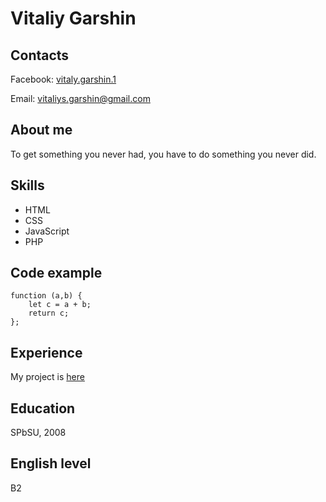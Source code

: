 # Vitaliy Garshin

## Contacts

Facebook: [vitaly.garshin.1](https://www.facebook.com/vitaly.garshin.1/)

Email: vitaliys.garshin@gmail.com

## About me

To get something you never had, you have to do something you never did.

## Skills

- HTML
- CSS
- JavaScript
- PHP

## Code example

```
function (a,b) {
    let c = a + b;
    return c;
};
```

## Experience

My project is [here](https://office.arendator-spb.ru/arenda-ofisa.html)

## Education

SPbSU, 2008

## English level

B2
